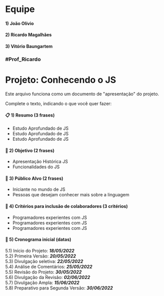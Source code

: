 # Equipe
#### 1) João Olívio
#### 2) Ricardo Magalhães
#### 3) Vitório Baungartem
### #Prof_Ricardo

# Projeto: Conhecendo o JS

Este arquivo funciona como um documento de "apresentação" do projeto.

Complete o texto, indicando o que você quer fazer:

#### :clipboard: 1) Resumo (3 frases)
  - Estudo Aprofundado de JS  
  - Estudo Aprofundado de JS  
  - Estudo Aprofundado de JS  
#### :bookmark_tabs: 2) Objetivo (2 frases)
  - Apresentação Histórica JS  
  - Funcionalidades do JS  

#### :dart: 3) Público Alvo (2 frases)
  - Iniciante no mundo de JS 
  - Pessoas que desejam conhecer mais sobre a linguagem

####  :memo: 4) Critérios para inclusão de colaboradores (3 critérios)
  - Programadores experientes com JS
  - Programadores experientes com JS
  - Programadores experientes com JS

#### :calendar: 5) Cronograma inicial (datas)

  5.1) Início do Projeto: ***18/05/2022***  
  5.2) Primeira Versão: ***20/05/2022***  
  5.3) Divulgação seletiva: ***22/05/2022***  
  5.4) Análise de Comentários: ***25/05/2022***    
  5.5) Revisão do Projeto: ***30/05/2022***   
  5.6) Divulgação da Revisão: ***02/06/2022***   
  5.7) Divulgação Ampla: ***15/06/2022***   
  5.8) Preparativo para Segunda Versão: ***30/06/2022***   
